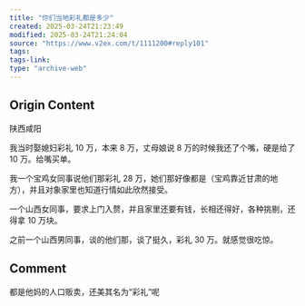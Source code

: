 ```yaml
---
title: "你们当地彩礼都是多少"
created: 2025-03-24T21:23:49
modified: 2025-03-24T21:24:04
source: "https://www.v2ex.com/t/1111200#reply101"
tags:
tags-link:
type: "archive-web"
---
```


## Origin Content

陕西咸阳

我当时娶媳妇彩礼 10 万，本来 8 万，丈母娘说 8 万的时候我还了个嘴，硬是给了 10 万。给嘴买单。

我一个宝鸡女同事说他们那彩礼 28 万，她们那好像都是（宝鸡靠近甘肃的地方），并且对象家里也知道行情如此欣然接受。

一个山西女同事，要求上门入赘，并且家里还要有钱，长相还得好，各种挑剔，还得拿 10 万块。

之前一个山西男同事，谈的他们那，谈了挺久，彩礼 30 万。就感觉很吃惊。

## Comment

都是他妈的人口贩卖，还美其名为“彩礼”呢
